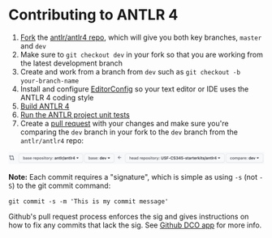# Contributing to ANTLR 4

1. [Fork](https://help.github.com/articles/fork-a-repo) the [antlr/antlr4 repo](https://github.com/antlr/antlr4), which will give you both key branches, `master` and `dev`
2. Make sure to `git checkout dev` in your fork so that you are working from the latest development branch
3. Create and work from a branch from `dev` such as `git checkout -b 
   your-branch-name`
4. Install and configure [EditorConfig](http://editorconfig.org/) so your text editor or IDE uses the ANTLR 4 coding style
5. [Build ANTLR 4](doc/building-antlr.md)
6. [Run the ANTLR project unit tests](doc/antlr-project-testing.md)
7. Create a [pull request](https://help.github.com/articles/using-pull-requests/) with your changes and make sure you're comparing the `dev` branch in your fork to the `dev` branch from the `antlr/antlr4` repo:

<img src="doc/images/PR-on-dev.png" width="600">

**Note:** Each commit requires a "signature", which is simple as using `-s` (not 
`-S`) to the git commit command:

```
git commit -s -m 'This is my commit message'
```

Github's pull request process enforces the sig and gives instructions on how to 
fix any commits that lack the sig. See [Github DCO app](https://github.com/apps/dco) 
for more info.
